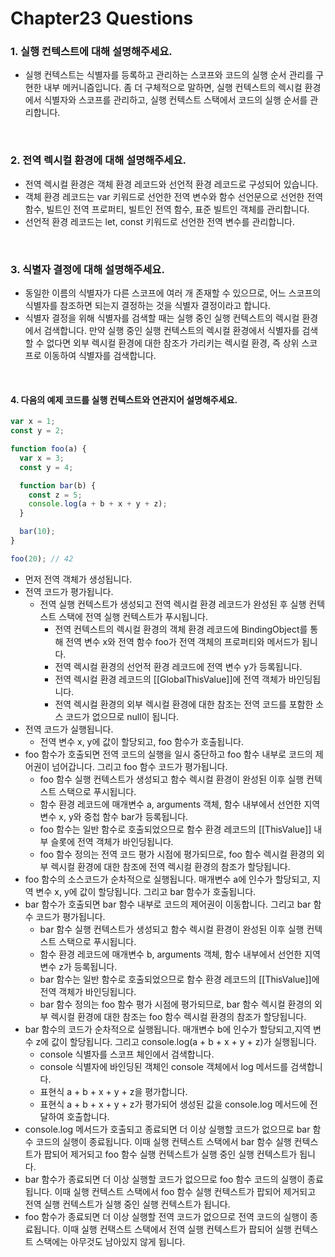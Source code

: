 # Chapter23 Questions

### 1. 실행 컨텍스트에 대해 설명해주세요.

- 실행 컨텍스트는 식별자를 등록하고 관리하는 스코프와 코드의 실행 순서 관리를 구현한 내부 메커니즘입니다. 좀 더 구체적으로 말하면, 실행 컨텍스트의 렉시컬 환경에서 식별자와 스코프를 관리하고, 실행 컨텍스트 스택에서 코드의 실행 순서를 관리합니다.

<br>

### 2. 전역 렉시컬 환경에 대해 설명해주세요.

- 전역 렉시컬 환경은 객체 환경 레코드와 선언적 환경 레코드로 구성되어 있습니다.
- 객체 환경 레코드는 var 키워드로 선언한 전역 변수와 함수 선언문으로 선언한 전역 함수, 빌트인 전역 프로퍼티, 빌트인 전역 함수, 표준 빌트인 객체를 관리합니다.
- 선언적 환경 레코드는 let, const 키워드로 선언한 전역 변수를 관리합니다.

<br>

### 3. 식별자 결정에 대해 설명해주세요.

- 동일한 이름의 식별자가 다른 스코프에 여러 개 존재할 수 있으므로, 어느 스코프의 식별자를 참조하면 되는지 결정하는 것을 식별자 결정이라고 합니다.
- 식별자 결정을 위해 식별자를 검색할 때는 실행 중인 실행 컨텍스트의 렉시컬 환경에서 검색합니다. 만약 실행 중인 실행 컨텍스트의 렉시컬 환경에서 식별자를 검색할 수 없다면 외부 렉시컬 환경에 대한 참조가 가리키는 렉시컬 환경, 즉 상위 스코프로 이동하여 식별자를 검색합니다.

<br>

#### 4. 다음의 예제 코드를 실행 컨텍스트와 연관지어 설명해주세요.

```js
var x = 1;
const y = 2;

function foo(a) {
  var x = 3;
  const y = 4;

  function bar(b) {
    const z = 5;
    console.log(a + b + x + y + z);
  }

  bar(10);
}

foo(20); // 42
```

- 먼저 전역 객체가 생성됩니다.
- 전역 코드가 평가됩니다.
  - 전역 실행 컨텍스트가 생성되고 전역 렉시컬 환경 레코드가 완성된 후 실행 컨텍스트 스택에 전역 실행 컨텍스트가 푸시됩니다.
    - 전역 컨텍스트의 렉시컬 환경의 객체 환경 레코드에 BindingObject를 통해 전역 변수 x와 전역 함수 foo가 전역 객체의 프로퍼티와 메서드가 됩니다.
    - 전역 렉시컬 환경의 선언적 환경 레코드에 전역 변수 y가 등록됩니다.
    - 전역 렉시컬 환경 레코드의 \[\[GlobalThisValue]]에 전역 객체가 바인딩됩니다.
    - 전역 렉시컬 환경의 외부 렉시컬 환경에 대한 참조는 전역 코드를 포함한 소스 코드가 없으므로 null이 됩니다.
- 전역 코드가 실행됩니다.
  - 전역 변수 x, y에 값이 할당되고, foo 함수가 호출됩니다.
- foo 함수가 호출되면 전역 코드의 실행을 일시 중단하고 foo 함수 내부로 코드의 제어권이 넘어갑니다. 그리고 foo 함수 코드가 평가됩니다.
  - foo 함수 실행 컨텍스트가 생성되고 함수 렉시컬 환경이 완성된 이후 실행 컨텍스트 스택으로 푸시됩니다.
  - 함수 환경 레코드에 매개변수 a, arguments 객체, 함수 내부에서 선언한 지역 변수 x, y와 중첩 함수 bar가 등록됩니다.
  - foo 함수는 일반 함수로 호출되었으므로 함수 환경 레코드의 \[\[ThisValue]] 내부 슬롯에 전역 객체가 바인딩됩니다.
  - foo 함수 정의는 전역 코드 평가 시점에 평가되므로, foo 함수 렉시컬 환경의 외부 렉시컬 환경에 대한 참조에 전역 렉시컬 환경의 참조가 할당됩니다.
- foo 함수의 소스코드가 순차적으로 실행됩니다. 매개변수 a에 인수가 할당되고, 지역 변수 x, y에 값이 할당됩니다. 그리고 bar 함수가 호출됩니다.
- bar 함수가 호출되면 bar 함수 내부로 코드의 제어권이 이동합니다. 그리고 bar 함수 코드가 평가됩니다.
  - bar 함수 실행 컨텍스트가 생성되고 함수 렉시컬 환경이 완성된 이후 실행 컨텍스트 스택으로 푸시됩니다.
  - 함수 환경 레코드에 매개변수 b, arguments 객체, 함수 내부에서 선언한 지역 변수 z가 등록됩니다.
  - bar 함수는 일반 함수로 호출되었으므로 함수 환경 레코드의 \[\[ThisValue]]에 전역 객체가 바인딩됩니다.
  - bar 함수 정의는 foo 함수 평가 시점에 평가되므로, bar 함수 렉시컬 환경의 외부 렉시컬 환경에 대한 참조는 foo 함수 렉시컬 환경의 참조가 할당됩니다.
- bar 함수의 코드가 순차적으로 실행됩니다. 매개변수 b에 인수가 할당되고,지역 변수 z에 값이 할당됩니다. 그리고 console.log(a + b + x + y + z)가 실행됩니다.
  - console 식별자를 스코프 체인에서 검색합니다.
  - console 식별자에 바인딩된 객체인 console 객체에서 log 메서드를 검색합니다.
  - 표현식 a + b + x + y + z을 평가합니다.
  - 표현식 a + b + x + y + z가 평가되어 생성된 값을 console.log 메서드에 전달하여 호출합니다.
- console.log 메서드가 호출되고 종료되면 더 이상 실행할 코드가 없으므로 bar 함수 코드의 실행이 종료됩니다. 이때 실행 컨텍스트 스택에서 bar 함수 실행 컨텍스트가 팝되어 제거되고 foo 함수 실행 컨텍스트가 실행 중인 실행 컨텍스트가 됩니다.
- bar 함수가 종료되면 더 이상 실행할 코드가 없으므로 foo 함수 코드의 실행이 종료됩니다. 이때 실행 컨텍스트 스택에서 foo 함수 실행 컨텍스트가 팝되어 제거되고 전역 실행 컨텍스트가 실행 중인 실행 컨텍스트가 됩니다.
- foo 함수가 종료되면 더 이상 실행할 전역 코드가 없으므로 전역 코드의 실행이 종료됩니다. 이때 실행 컨택스트 스택에서 전역 실행 컨텍스트가 팝되어 실행 컨텍스트 스택에는 아무것도 남아있지 않게 됩니다.
